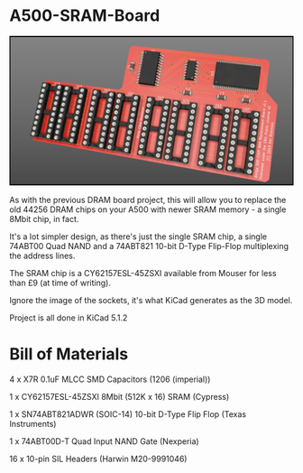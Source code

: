 # A500-SRAM-Board

![A500 SRAM Replacement Board](SRAM%20Board%20Rev0%20Orthog1.png?raw=true "A500 SRAM Replacement Board")

As with the previous DRAM board project, this will allow you to replace the old 44256 DRAM chips on your A500 with newer SRAM memory - a single 8Mbit chip, in fact. 

It's a lot simpler design, as there's just the single SRAM chip, a single 74ABT00 Quad NAND and a 74ABT821 10-bit D-Type Flip-Flop multiplexing the address lines.

The SRAM chip is a CY62157ESL-45ZSXI available from Mouser for less than £9 (at time of writing).

Ignore the image of the sockets, it's what KiCad generates as the 3D model.

Project is all done in KiCad 5.1.2

# Bill of Materials

4 x X7R 0.1uF MLCC SMD Capacitors (1206 (imperial))

1 x CY62157ESL-45ZSXI 8Mbit (512K x 16) SRAM (Cypress)

1 x SN74ABT821ADWR (SOIC-14) 10-bit D-Type Flip Flop (Texas Instruments)

1 x 74ABT00D-T Quad Input NAND Gate (Nexperia)

16 x 10-pin SIL Headers (Harwin M20-9991046)
